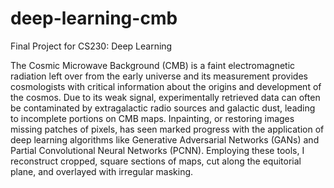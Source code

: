 # deep-learning-cmb
Final Project for CS230: Deep Learning

The Cosmic Microwave Background (CMB) is a faint electromagnetic radiation left over from the early universe and its measurement provides cosmologists with critical information about the origins and development of the cosmos. Due to its weak signal, experimentally retrieved data can often be contaminated by extragalactic radio sources and galactic dust, leading to incomplete portions on CMB maps. Inpainting, or restoring images missing patches of pixels, has seen marked progress with the application of deep learning algorithms like Generative Adversarial Networks (GANs) and Partial Convolutional Neural Networks (PCNN). Employing these tools, I reconstruct cropped, square sections of maps, cut along the equitorial plane, and overlayed with irregular masking.
